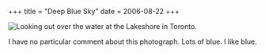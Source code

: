 +++
title = "Deep Blue Sky"
date = 2006-08-22
+++

![Looking out over the water at the Lakeshore in Toronto.](http://www.aphoenix.ca/photoblog/photos/DeepBlueSky.jpg "Looking out over the water at the Lakeshore in Toronto.")

I have no particular comment about this photograph. Lots of blue. I like blue.
